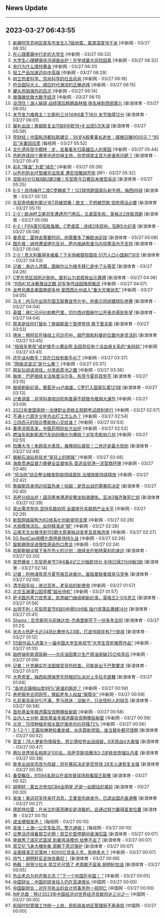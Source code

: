 ## News Update
---
2023-03-27 06:43:55
---
1. <a target="_blank" href="http://www.chinanews.com//sh/2023/03-27/9979198.shtml">新疆阿克苏地区库车市发生3.7级地震，震源深度18千米</a> [中新网 - 03/27 06:35]
2. <a target="_blank" href="http://www.chinanews.com//sh/2023/03-27/9979196.shtml">在心理雾霾中行走的大学生</a> [中新网 - 03/27 06:32]
3. <a target="_blank" href="http://www.chinanews.com//sh/2023/03-27/9979195.shtml">大学生心理健康状况调查出炉！升学成最大风险因素</a> [中新网 - 03/27 06:32]
4. <a target="_blank" href="http://www.chinanews.com//cj/2023/03-27/9979194.shtml">央行为什么增持黄金</a> [中新网 - 03/27 06:31]
5. <a target="_blank" href="http://www.chinanews.com//cj/2023/03-27/9979192.shtml">轻工产品加速迈向中高端</a> [中新网 - 03/27 06:29]
6. <a target="_blank" href="http://www.chinanews.com//gn/2023/03-27/9979190.shtml">树立热爱科学、崇尚科学的社会风尚</a> [中新网 - 03/27 06:18]
7. <a target="_blank" href="http://www.chinanews.com//gn/2023/03-27/9979188.shtml">符合国际大义、顺应时代潮流的正确选择</a> [中新网 - 03/27 06:15]
8. <a target="_blank" href="http://www.chinanews.com//cj/2023/03-27/9979186.shtml">罐头热销海外的启示</a> [中新网 - 03/27 06:14]
9. <a target="_blank" href="http://www.chinanews.com//cj/2023/03-27/9979183.shtml">做强做优做大数字经济</a> [中新网 - 03/27 06:11]
10. <a target="_blank" href="https://k.sina.cn/article_2018499075_784fda0302001mev1.html?from=sports&subch=osport">没顶住！湖人输球 战绩落后鹈鹕森林狼 排名掉到西部第九</a> [新浪体育 - 03/27 06:05]
11. <a target="_blank" href="https://k.sina.cn/article_2018499075_784fda0302001meuz.html?from=sports&subch=osport">末节发力难救主！比斯利三分14中6拿下18分 末节独得12分</a> [新浪体育 - 03/27 06:01]
12. <a target="_blank" href="https://k.sina.cn/article_2018499075_784fda0302001mev2.html?from=sports&subch=osport">替补出战！詹姆斯复出11投6中砍19+8 出现5次失误</a> [新浪体育 - 03/27 05:59]
13. <a target="_blank" href="https://www.nbd.com.cn/articles/2023-03-26/2727583.html">早财经丨中国和洪都拉斯建交；56岁A股董事长逝世；摆摊日赚9000元？“95后”夫妻回应质</a> [每经网 - 03/27 05:52]
14. <a target="_blank" href="http://www.chinanews.com//sh/2023/03-27/9979181.shtml">文化遗存现今模样：走，去看看东归英雄后人的家园</a> [中新网 - 03/27 05:44]
15. <a target="_blank" href="https://k.sina.cn/article_2018499075_784fda0302001meun.html?from=sports&subch=osport">热刺连续四个赛季中途炒掉主帅，你觉得宾主双方是谁有问题？</a> [新浪体育 - 03/27 05:41]
16. <a target="_blank" href="http://www.chinanews.com//sh/2023/03-27/9979178.shtml">彩礼“降温” 为爱“减负”</a> [中新网 - 03/27 05:39]
17. <a target="_blank" href="https://www.rfi.fr/cn/%E5%9B%BD%E9%99%85%E6%8A%A5%E9%81%93/20230326-%E5%8D%8E%E5%BA%9C-%E6%9C%AA%E8%A7%81%E4%BF%84%E7%BD%97%E6%96%AF%E7%A7%BB%E5%8A%A8%E6%A0%B8%E6%AD%A6%E8%BF%B9%E8%B1%A1">以色列防长吁暂缓司法改革 遭尼坦雅胡开除</a> [RFI - 03/27 05:32]
18. <a target="_blank" href="https://k.sina.cn/article_2018499075_784fda0302001meub.html?from=sports&subch=osport">空砍40分12板8助2断2帽！东契奇今日赛后未接受采访</a> [新浪体育 - 03/27 05:25]
19. <a target="_blank" href="https://k.sina.cn/article_1436416680_559dfaa800101691r.html?from=sports&subch=global">6-0！连场梅开二度C罗踢疯了！122球领跑国家队射手榜，梅西99球</a> [新浪体育 - 03/27 05:12]
20. <a target="_blank" href="https://k.sina.cn/article_2018499075_784fda0302001meu7.html?from=sports&subch=osport">东契奇喷裁判累计16T将被禁赛！欧文：不想被罚款 但吹得没必要</a> [新浪体育 - 03/27 05:11]
21. <a target="_blank" href="https://k.sina.cn/article_2834321443_a8f0502300100yg3y.html?from=sports&subch=global">2-0！欧洲杯卫冕冠军遭遇开门黑后，又虐菜失败，英格兰2连胜领跑</a> [新浪体育 - 03/27 05:09]
22. <a target="_blank" href="https://k.sina.cn/article_2834321443_a8f0502300100yg3x.html?from=sports&subch=global">6-0！FIFA第10狂胜鱼腩，C罗虐菜：连续2场双响，狂刷5大纪录</a> [新浪体育 - 03/27 05:08]
23. <a target="_blank" href="https://k.sina.cn/article_2018499075_784fda0302001meu6.html?from=sports&subch=osport">曼奇尼：雷特吉需要时间，他需要多了解欧洲足球</a> [新浪体育 - 03/27 05:08]
24. <a target="_blank" href="https://k.sina.cn/article_2018499075_784fda0302001meu5.html?from=sports&subch=osport">图片报：纳帅遭诺伊尔反对，萨内格纳布里马内坎塞洛也不支持</a> [新浪体育 - 03/27 05:04]
25. <a target="_blank" href="https://k.sina.cn/article_7354218509_1b658780d001014ycz.html?from=sports&subch=global">2-0！意大利赢得多难看？下半场被狼狈围攻 51万人口小国射门9次</a> [新浪体育 - 03/27 04:53]
26. <a target="_blank" href="https://k.sina.cn/article_2018499075_784fda0302001metl.html?from=sports&subch=osport">记者：身边人透露，图赫尔认为接手拜仁是中了头等奖</a> [新浪体育 - 03/27 04:26]
27. <a target="_blank" href="https://k.sina.cn/article_2018499075_784fda0302001meti.html?from=sports&subch=osport">C罗在禁区线附近倒地，裁判认为其假摔出示黄牌</a> [新浪体育 - 03/27 04:08]
28. <a target="_blank" href="http://www.chinanews.com//ty/2023/03-27/9979177.shtml">“村BA”总决赛激战正酣 冠军争夺战因降雨推迟</a> [中新网 - 03/27 04:07]
29. <a target="_blank" href="http://www.chinanews.com//gj/2023/03-27/9979176.shtml">龙卷风袭击美国南部多地 密西西比州进入“重大灾难状态”</a> [中新网 - 03/27 04:05]
30. <a target="_blank" href="https://k.sina.cn/article_2018499075_784fda0302001metc.html?from=sports&subch=osport">马卡：内马尔出现在国王联赛宣传片中，他表示将组建球队参赛</a> [新浪体育 - 03/27 04:04]
31. <a target="_blank" href="https://k.sina.cn/article_2018499075_784fda0302001metf.html?from=sports&subch=osport">英媒：拜仁已问价助教巴里，切尔西对图赫尔公开表态感到失望</a> [新浪体育 - 03/27 04:04]
32. <a target="_blank" href="https://k.sina.cn/article_2018499075_784fda0302001meta.html?from=sports&subch=osport">原来是给你打替补？詹姆斯首个暂停登场 换下里夫斯</a> [新浪体育 - 03/27 03:53]
33. <a target="_blank" href="https://k.sina.cn/article_2018499075_784fda0302001met8.html?from=sports&subch=osport">德尚：穆阿尼在锋线上可边可中，姆巴佩和科曼的位置也是灵活的</a> [新浪体育 - 03/27 03:45]
34. <a target="_blank" href="http://www.chinanews.com//sh/2023/03-27/9979175.shtml">“扭扭车男孩”成护旗手火爆全网 全因背后有个没血缘关系的“亲妈妈”</a> [中新网 - 03/27 03:41]
35. <a target="_blank" href="http://www.chinanews.com//cul/2023/03-27/9979174.shtml">还在谈AI歌手？现在已经有歌手AI了</a> [中新网 - 03/27 03:37]
36. <a target="_blank" href="http://www.chinanews.com//sh/2023/03-27/9979173.shtml">“网络流浪汉”是什么梗？</a> [中新网 - 03/27 03:37]
37. <a target="_blank" href="http://www.chinanews.com//cul/2023/03-27/9979172.shtml">网友玩阅读游戏，分享纸质书之趣</a> [中新网 - 03/27 03:36]
38. <a target="_blank" href="https://k.sina.cn/article_2018499075_784fda0302001mesl.html?from=sports&subch=osport">每体：巴萨继续关注格里马尔多，有意今夏将其免签</a> [新浪体育 - 03/27 03:15]
39. <a target="_blank" href="https://k.sina.cn/article_7243168542_m1afb9fb1e001019oy9.html?from=sports&subch=global">继续刷新纪录，葡萄牙vs卢森堡，C罗打入国家队第121球</a> [新浪体育 - 03/27 03:13]
40. <a target="_blank" href="http://www.chinanews.com//sh/2023/03-27/9979171.shtml">记者调查：非学科类培训机构普遍不顾限令推销大课包</a> [中新网 - 03/27 03:09]
41. <a target="_blank" href="http://www.chinanews.com//gn/2023/03-27/9979170.shtml">2022年度国家统一法律职业资格主观题考试顺利举行</a> [中新网 - 03/27 02:57]
42. <a target="_blank" href="http://www.chinanews.com//gn/2023/03-27/9979169.shtml">不满十六周岁少年外出打工怎么办？</a> [中新网 - 03/27 02:54]
43. <a target="_blank" href="http://www.chinanews.com//sh/2023/03-27/9979168.shtml">三四百元的陪诊费能放心交给谁？</a> [中新网 - 03/27 02:53]
44. <a target="_blank" href="http://www.chinanews.com//sh/2023/03-27/9979167.shtml">春季流感高发，中医药预防处方出炉</a> [中新网 - 03/27 02:52]
45. <a target="_blank" href="http://www.chinanews.com//cj/2023/03-27/9979166.shtml">燃油车和新能源汽车纷纷降价为哪般？对车市影响几何</a> [中新网 - 03/27 02:51]
46. <a target="_blank" href="https://k.sina.cn/article_3181157500_bd9c9c7c02701n3vl.html?from=sports&subch=osport">险爆大冷！朱婷高光表现，难掩球队疲软！二传还是最大软肋</a> [新浪体育 - 03/27 02:48]
47. <a target="_blank" href="http://www.chinanews.com//cj/2023/03-27/9979164.shtml">揭秘石油钻井技术“皇冠上的明珠”</a> [中新网 - 03/27 02:48]
48. <a target="_blank" href="http://www.chinanews.com//cj/2023/03-27/9979165.shtml">海南贯通监督力量健全监督体系 营造自贸港一流营商环境</a> [中新网 - 03/27 02:46]
49. <a target="_blank" href="http://www.chinanews.com//gn/2023/03-27/9979162.shtml">“惩治防”综合整治粮食购销领域腐败 治理效能持续释放</a> [中新网 - 03/27 02:42]
50. <a target="_blank" href="https://k.sina.cn/article_2018499075_784fda0302001mes1.html?from=sports&subch=osport">詹姆斯现身场边投篮热身！哈姆：是否出战仍需赛前决定</a> [新浪体育 - 03/27 02:40]
51. <a target="_blank" href="https://k.sina.cn/article_3181157500_bd9c9c7c02701n3vi.html?from=sports&subch=osport">苏杯分组出炉！国羽男单遭遇安赛龙和骆建佑，亚洲3强齐聚死亡组</a> [新浪体育 - 03/27 02:39]
52. <a target="_blank" href="http://www.chinanews.com//cj/2023/03-27/9979161.shtml">突出需求导向 坚持车路协同 全面提升车联网产业水平</a> [中新网 - 03/27 02:29]
53. <a target="_blank" href="http://www.chinanews.com//cj/2023/03-27/9979159.shtml">新型网络架构为6G体系化创新提供支撑</a> [中新网 - 03/27 02:28]
54. <a target="_blank" href="http://www.chinanews.com//sh/2023/03-27/9979160.shtml">大规模放流后，如何精准追“鲟”</a> [中新网 - 03/27 02:28]
55. <a target="_blank" href="http://www.chinanews.com//sh/2023/03-27/9979158.shtml">云南天文台搜寻到155颗大质量脉动变星及其候选体</a> [中新网 - 03/27 02:27]
56. <a target="_blank" href="http://www.chinanews.com//cj/2023/03-27/9979157.shtml">5G RedCap规模化商用是场持久战</a> [中新网 - 03/27 02:26]
57. <a target="_blank" href="http://www.chinanews.com//sh/2023/03-27/9979154.shtml">智能绷带促进慢性感染伤口愈合</a> [中新网 - 03/27 02:24]
58. <a target="_blank" href="https://k.sina.cn/article_2018499075_784fda0302001mers.html?from=sports&subch=osport">哈斯勒姆谈接下来在热火的计划：继续坐在帕特莱利的身边</a> [新浪体育 - 03/27 02:20]
59. <a target="_blank" href="https://k.sina.cn/article_2018499075_784fda0302001merr.html?from=sports&subch=osport">突然爆发！东契奇单节7中6轰4记三分独砍16分 半场已得21分8板3助</a> [新浪体育 - 03/27 02:14]
60. <a target="_blank" href="https://k.sina.cn/article_2018499075_784fda0302001mero.html?from=sports&subch=osport">记者：利物浦有意今夏签格瓦迪奥尔，面临曼联曼城皇马竞争</a> [新浪体育 - 03/27 02:06]
61. <a target="_blank" href="http://www.chinanews.com//sh/2023/03-27/9979152.shtml">清华园车站：驶过百年，老车站的新使命</a> [中新网 - 03/27 01:57]
62. <a target="_blank" href="http://www.chinanews.com//sh/2023/03-27/9979151.shtml">北京玉渊潭公园早樱“超长待机”</a> [中新网 - 03/27 01:57]
63. <a target="_blank" href="https://k.sina.cn/article_7243168542_m1afb9fb1e001019oxt.html?from=sports&subch=global">萨卡圆月弯刀世界波，凯恩破门继续刷新纪录，英格兰2-0乌克兰</a> [新浪体育 - 03/27 01:56]
64. <a target="_blank" href="https://k.sina.cn/article_2018499075_784fda0302001merk.html?from=sports&subch=osport">出师不利！东契奇首节6投0中得5分6板 独行侠落后黄蜂14分</a> [新浪体育 - 03/27 01:41]
65. <a target="_blank" href="https://k.sina.cn/article_2018499075_784fda0302001merg.html?from=sports&subch=osport">Shams：尼克斯将与前锋达坎-杰弗里斯签下一份多年合同</a> [新浪体育 - 03/27 01:21]
66. <a target="_blank" href="https://k.sina.cn/article_2018499075_784fda0302001merd.html?from=sports&subch=osport">状态火热萨卡近34场比赛参与23球，打进16球并有7个助攻</a> [新浪体育 - 03/27 01:12]
67. <a target="_blank" href="http://www.chinanews.com//cul/2023/03-27/9979149.shtml">55部作品入选第十一届中国大学生电视节“大学生赏析推荐作品”</a> [中新网 - 03/27 01:10]
68. <a target="_blank" href="http://www.chinanews.com//cj/2023/03-27/9979148.shtml">始终端牢能源饭碗——大庆油田累计生产原油突破25亿吨背后</a> [中新网 - 03/27 01:09]
69. <a target="_blank" href="https://k.sina.cn/article_2018499075_784fda0302001merc.html?from=sports&subch=osport">记者：什克确实在法国接受背伤检查，可能是出于巴黎要求</a> [新浪体育 - 03/27 01:07]
70. <a target="_blank" href="https://k.sina.cn/article_7243168542_m1afb9fb1e001019oxf.html?from=sports&subch=global">大秀恩爱，梅西和德保罗在阿根廷队派对上手拉手跳舞</a> [新浪体育 - 03/27 01:04]
71. <a target="_blank" href="http://www.chinanews.com//cul/2023/03-27/9979147.shtml">“各地古镇相似度99%”是谁的尴尬？</a> [中新网 - 03/27 00:59]
72. <a target="_blank" href="http://www.chinanews.com//cj/2023/03-27/9979146.shtml">养老服务合同网签，撑起老年人权益“保障伞”</a> [中新网 - 03/27 00:59]
73. <a target="_blank" href="https://k.sina.cn/article_2018499075_784fda0302001mer7.html?from=sports&subch=osport">扎尼奥洛采访引不满，罗马球迷：没脑子，只会怪别人的球员</a> [新浪体育 - 03/27 00:58]
74. <a target="_blank" href="http://www.chinanews.com//cj/2023/03-27/9979145.shtml">首批基金年报透露投资圈哪些秘密</a> [中新网 - 03/27 00:58]
75. <a target="_blank" href="http://www.chinanews.com//cj/2023/03-27/9979145.shtml">业内人士分析 首批基金年报透露投资圈哪些秘密</a> [中新网 - 03/27 00:58]
76. <a target="_blank" href="http://www.chinanews.com//sh/2023/03-27/9979143.shtml">北京：15项种植牙相关医疗服务均价将降72%</a> [中新网 - 03/27 00:56]
77. <a target="_blank" href="https://k.sina.cn/article_5330749727_13dbcc91f00101aw1g.html?from=sports&subch=cnfootball">3-1,2-1！王霜张琳艳轮番发威，水庆霞新烦恼，谁当替补都可惜啊</a> [新浪体育 - 03/27 00:52]
78. <a target="_blank" href="https://k.sina.cn/article_5887996859_15ef3b3bb001010xqv.html?from=sports&subch=nba">官宣！76人更新伤情报告，恩比德哈登出战成疑，6天挑战4大豪强</a> [新浪体育 - 03/27 00:47]
79. <a target="_blank" href="https://k.sina.cn/article_7243168542_m1afb9fb1e001019oxa.html?from=sports&subch=global">两队世界排名相差近100名，哈萨克斯坦爆冷3-2逆转世界强队丹麦</a> [新浪体育 - 03/27 00:38]
80. <a target="_blank" href="https://k.sina.cn/article_2289815244_887bcecc00101vtnj.html?from=sports&subch=nba">詹皇出战状态改为存疑：将在赛前决定是否登场 28天火速恢复太强</a> [新浪体育 - 03/27 00:35]
81. <a target="_blank" href="https://k.sina.cn/article_2018499075_784fda0302001mer0.html?from=sports&subch=osport">备受瞩目，91594名观众在诺坎普球场观看国王联赛</a> [新浪体育 - 03/27 00:32]
82. <a target="_blank" href="https://k.sina.cn/article_2018499075_784fda0302001meqz.html?from=sports&subch=osport">胡明轩：第五次参加CBA全明星 还是一如既往的美妙</a> [新浪体育 - 03/27 00:30]
83. <a target="_blank" href="https://k.sina.cn/article_1688096585_649e4f490200179sy.html?from=sports&subch=osport">突发！奥运冠军传来坏消息，王曼昱伤病发作，已退出国乒直通赛</a> [新浪体育 - 03/27 00:27]
84. <a target="_blank" href="https://k.sina.cn/article_2018499075_784fda0302001meqw.html?from=sports&subch=osport">德凯特拉雷：在米兰的表现确实是消极的，会通过努力赢得首发位置</a> [新浪体育 - 03/27 00:15]
85. <a target="_blank" href="https://www.nbd.com.cn/articles/2023-03-27/2727747.html">成龙哽咽发声！</a> [每经网 - 03/27 00:10]
86. <a target="_blank" href="https://www.nbd.com.cn/articles/2023-03-27/2727746.html">突发！上海一公交车坠河，警方通报！</a> [每经网 - 03/27 00:10]
87. <a target="_blank" href="https://k.sina.cn/article_7308391053_m1b39d328d00101kudu.html?from=sports&subch=cba">论整活还得看郭艾伦啊！郭艾伦暂停期间表演扣篮</a> [新浪体育 - 03/27 00:07]
88. <a target="_blank" href="https://k.sina.cn/article_7308391053_m1b39d328d00101kudt.html?from=sports&subch=cba">李缘秀了波花式篮球 到姜伟泽模仿 给整不会了</a> [新浪体育 - 03/27 00:07]
89. <a target="_blank" href="https://k.sina.cn/article_7308391053_m1b39d328d00101kuds.html?from=sports&subch=cba">郭艾伦飞身大帽失衡 周鹏下意识保护</a> [新浪体育 - 03/27 00:07]
90. <a target="_blank" href="http://www.chinanews.com//cj/2023/03-27/9979141.shtml">全面降准正式落地！6000亿资金入市，影响多大？</a> [中新网 - 03/27 00:07]
91. <a target="_blank" href="https://k.sina.cn/article_7308391053_m1b39d328d00101kudm.html?from=sports&subch=cba">帅气！胡明轩反击快攻暴扣！</a> [新浪体育 - 03/27 00:06]
92. <a target="_blank" href="https://k.sina.cn/article_2018499075_784fda0302001meqv.html?from=sports&subch=osport">杨毅：祝贺沙拉木 郭艾伦可惜了 老周鹏不容易 胡明轩加油</a> [新浪体育 - 03/27 00:05]
93. <a target="_blank" href="http://www.chinanews.com//cj/2023/03-27/9979140.shtml">外企老总为何齐聚北京？“下一个中国在中国！ ”</a> [中新网 - 03/27 00:05]
94. <a target="_blank" href="http://news.china.com.cn/2023-03/27/content_85192342.htm">中国财长：中国的研发投入仍在高速增长</a> [中国网 - 03/27 00:00]
95. <a target="_blank" href="http://news.china.com.cn/2023-03/27/content_85192343.htm">中国副财长：对在华执业的会计师事务所一视同仁</a> [中国网 - 03/27 00:00]
96. <a target="_blank" href="http://news.china.com.cn/2023-03/27/content_85192352.htm">IMF总裁：预计2023年中国经济对世界经济贡献将达三分之一</a> [中国网 - 03/27 00:00]
97. <a target="_blank" href="http://news.china.com.cn/2023-03/27/content_85192353.htm">航班时刻管理工作统一上收，民航局各地区管理局不再承担</a> [中国网 - 03/27 00:00]
